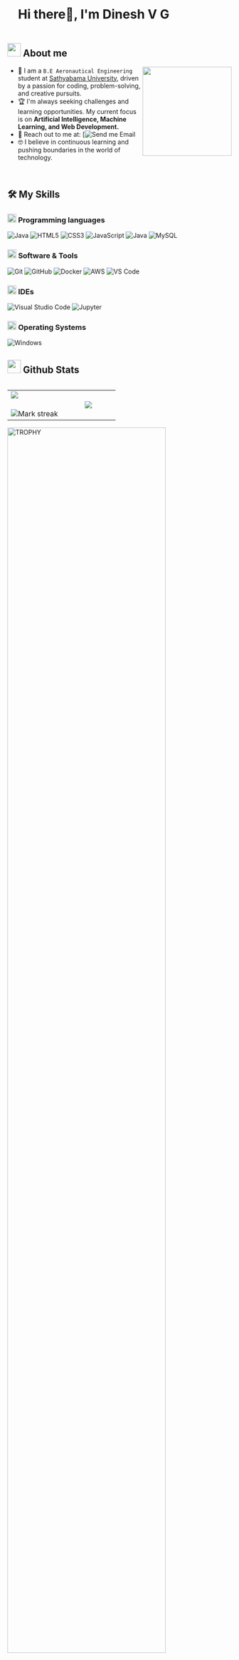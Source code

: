 <!--h1 without bottom border-->
 
<div id="user-content-toc">
<ul align="left">
<summary><h1 style="display: inline-block">Hi there👋, I'm Dinesh V G</h1></summary>
</ul>
</div>
 
 
<!--About Me-->
 
## <picture><img src = "https://user-images.githubusercontent.com/74038190/213866269-5d00981c-7c98-46d7-8a8e-16f462f15227.gif" width = 30px></picture> About me
 
<picture> <img align="right" src="https://raw.githubusercontent.com/7oSkaaa/7oSkaaa/main/Images/about_me.gif" width = 200px></picture>
 
- :school: I am a `B.E Aeronautical Engineering` student at [Sathyabama University](https://www.sathyabama.ac.in/), driven by a passion for coding, problem-solving, and creative pursuits.
- :trophy: I'm always seeking challenges and learning opportunities. My current focus is on **Artificial Intelligence, Machine Learning, and Web Development.** 
- :email: Reach out to me at: [![Send me Email](https://mail.google.com/mail/u/0/?tab=rm&ogbl#inbox?compose=GTvVlcRzDRDTrzxgDnMHCNgqffHHcfzZDvfBhXKNZlzqGrmHbTHpmdZTvlqDmXHmhJKrcwjhHZsvc)
- :nerd_face: I believe in continuous learning and pushing boundaries in the world of technology.
 
<br>
 
## 🛠️ My Skills
 
### <picture> <img src = "https://github.com/7oSkaaa/7oSkaaa/blob/main/Images/Programming_Languages.gif?raw=true" width = 20px>  </picture> Programming languages
 
![Java](https://img.shields.io/badge/Java-ED8B00?style=flat-square&logo=java&logoColor=white)
![HTML5](https://img.shields.io/badge/HTML-E34F26?style=flat-square&logo=HTML5&logoColor=white)
![CSS3](https://img.shields.io/badge/CSS-1572B6?style=flat-square&logo=CSS3&logoColor=white)
![JavaScript](https://img.shields.io/badge/JavaScript-F7DF1E?style=flat-square&logo=JavaScript&logoColor=white)
![Java](https://img.shields.io/badge/Java-ED8B00?style=flat-square&logo=java&logoColor=white)
![MySQL](https://img.shields.io/badge/MySQL-4479A1?style=flat-square&logo=MySQL&logoColor=white)
 
### <picture> <img src = "https://github.com/7oSkaaa/7oSkaaa/blob/main/Images/Software_Tools.gif?raw=true" width = 20px>  </picture> Software & Tools
 
![Git](https://img.shields.io/badge/Git-F05032?style=flat-square&logo=Git&logoColor=white)
![GitHub](https://img.shields.io/badge/GitHub-181717?style=flat-square&logo=GitHub&logoColor=white)
![Docker](https://img.shields.io/badge/Docker-2496ED?style=flat-square&logo=docker&logoColor=white)
![AWS](https://img.shields.io/badge/Amazon%20AWS-232F3E?style=flat-square&logo=amazonaws&logoColor=fff)
![VS Code](https://img.shields.io/badge/VS%20Code-007ACC?style=flat-square&logo=Visual-Studio-Code&logoColor=white)
 
### <picture> <img src = "https://github.com/7oSkaaa/7oSkaaa/blob/main/Images/IDEs.gif?raw=true" width = 20px>  </picture> IDEs
 
![Visual Studio Code](https://img.shields.io/badge/Visual_Studio_Code-007ACC?style=flat-square&logo=Visual-Studio-Code&logoColor=white)
![Jupyter](https://img.shields.io/badge/Jupyter-F37626?style=flat-square&logo=Jupyter&logoColor=white)
 
### <picture> <img src = "https://github.com/7oSkaaa/7oSkaaa/blob/main/Images/OS.gif?raw=true" width = 20px>  </picture> Operating Systems
 
![Windows](https://img.shields.io/badge/Windows-0078D6?style=flat-square&logo=Windows&logoColor=white)
 
## <picture> <img src = "https://github.com/7oSkaaa/7oSkaaa/blob/main/Images/Statistics.gif?raw=true" width = 30px>  </picture> Github Stats
 
<!--- stats & Trophy (start) -->
 
<p align="left">
<!--- stats (start) -->
<table align="left">
<tr border="none">
<td width="50%" align="center">
<img  align="left"  src="https://github-readme-stats.vercel.app/api?username=Prasanna23349&theme=dark&show_icons=true&count_private=true" />
<br></br>
<img  title="🔥 Get streak stats for your profile at git.io/streak-stats" alt="Mark streak" src="https://github-readme-streak-stats.herokuapp.com/?user=Prasanna23349&theme=dark&hide_border=false" /> 
</td>
 
 
<td width="50%" align="center">
 
  <img  align="center"  src="https://github-readme-stats.anuraghazra1.vercel.app/api/top-langs/?username=Prasanna23349&theme=dark&hide_border=false&no-bg=true&no-frame=true&langs_count=7"/>
 
  </td>
</tr>
</table>
<!--- stats (end) -->
 
<!--- trophy (start) -->
 
<div align=left>
<a href="https://github.com/ryo-ma/github-profile-trophy" title="Go to Source">
<img align="center" width=84% src="https://github-profile-trophy.vercel.app/?username=Prasanna23349&theme=radical&row=1&column=7&margin-h=15&margin-w=5&no-bg=true" alt="TROPHY" />
</a>
</div>
 
<!--- trophy (start) -->
</p>        
<!--- stats (end) -->
 
<br>
 
<!--profile visit count-->
 
<div align="center">
 
 
[![](https://visitcount.itsvg.in/api?id=Prasanna23349&label=Profile%20Views&color=1&pretty=false)](https://visitcount.itsvg.in)
 
</div>
 
 
 
##  🤝 Connect with me
 
I'm always excited to connect with fellow developers and explore new opportunities! Feel free to reach out via:
 
* **Email:** satdinu08@gmail.com
* **GitHub:** [https://github.com/Satdinu03](https://github.com/Satdinu03)
